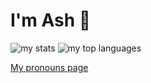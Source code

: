 # I'm Ash 👋

<img alt="my stats" src="https://github-readme-stats.vercel.app/api?username=lunarash0&show_icons=true)](https://github.com/anuraghazra/github-readme-stats"/>
<img alt="my top languages" src="https://github-readme-stats.vercel.app/api/top-langs/?username=lunarash0&show_icons=true"/>

[My pronouns page](https://en.pronouns.page/@Lunar_Ash_)
